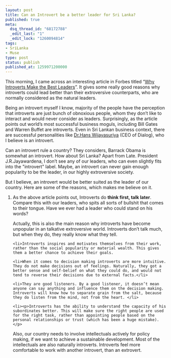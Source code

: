 ```yaml
---
layout: post
title: Can an Introvert be a better leader for Sri Lanka?
published: true
meta:
  dsq_thread_id: "68172788"
  _edit_last: "1"
  _edit_lock: "1260094814"
tags:
- SriLanka
- Muse
type: post
status: publish
published_at: 1259971200000
---
```

This morning, I came across an interesting article in Forbes titled “<a target = "_blank" href="http://www.forbes.com/2009/11/30/introverts-good-leaders-leadership-managing-personality.html">Why Introverts Make the Best Leaders</a>”. It gives some really good reasons why introverts could lead better than their extroversive counterparts, who are normally considered as the natural leaders.

Being an introvert myself I know, majority of the people have the perception that introverts are just bunch of obnoxious people, whom they don’t like to interact and would never consider as leaders. Surprisingly, as the article points out world’s most successful business moguls, including Bill Gates and Warren Buffet are introverts. Even in Sri Lankan business context, there are successful personalities like <a target="_blank" href="http://www.lmd.lk/2006/February/cov2.htm">Dr.Hans Wijayasuriya</a> (CEO of Dialog), who I believe is an introvert.

Can an introvert rule a country? They considers, Barrack Obama is somewhat an introvert. How about Sri Lanka? Apart from Late. President J.R.Jayawardena, I don’t see any of our leaders, who can even slightly fits into the  "introvert" label. Maybe, an introvert can never gain enough popularity to be the leader, in our highly extroversive society.

But I believe, an introvert would be better suited as the leader of our country. Here are some of the reasons, which makes me believe on it.

<ol>
	<li><p>As the above article points out, Introverts do <strong>think first, talk later</strong>. Compare this with our leaders, who spits all sorts of bullshit that comes to their tongue. Have we ever had a leader who could stand on his words?</p>

<p>Actually, this is also the main reason why introverts have become unpopular in an talkative extroversive world. Introverts don’t talk much, but when they do, they really know what they tell.</p>  </li>

	<li>Introverts inspires and motivates themselves from their work, rather than the social popularity or material wealth. This gives them a better chance to achieve their goals.
</li>

	<li>When it comes to decision making introverts are more intuitive. They do not make decisions out of feelings. Naturally, they got a better sense and self-belief on what they could do, and would not tend to reverse their decisions due to external facts.</li>

	<li>They are good listeners. By a good listener, it doesn’t mean anyone can say anything and influence them on the decision making. Introverts will know how to separate grain from the salt, because they do listen from the mind, not from the heart. </li>

	<li><p>Introverts has the ability to understand the capacity of his subordinates better. This will make sure the right people are used for the right task, rather than appointing people based on the personal relationships or trust (which has been a huge mistake).</p>

<p>Also, our country needs to involve intellectuals actively for policy making, if we want to achieve a sustainable development.  Most of the intellectuals are also naturally introverts. Introverts feel more comfortable to work with another introvert, than an extrovert.</p> </li>
